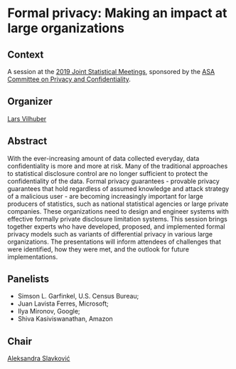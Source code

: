 # Formal privacy: Making an impact at large organizations

## Context
A session at the [2019 Joint Statistical Meetings](https://ww2.amstat.org/meetings/jsm/2019/onlineprogram/ActivityDetails.cfm?SessionID=218070), sponsored by the [ASA Committee on Privacy and Confidentiality](https://community.amstat.org/cpc/home).

## Organizer
[Lars Vilhuber](https://lars.vilhuber.com)

## Abstract
With the ever-increasing amount of data collected everyday, data confidentiality is more and more at risk. Many of the traditional approaches to statistical disclosure control are no longer sufficient to protect the confidentiality of the data. Formal privacy guarantees - provable privacy guarantees that hold regardless of assumed knowledge and attack strategy of a malicious user - are becoming increasingly important for large producers of statistics, such as national statistical agencies or large private companies. These organizations need to design and engineer systems with effective formally private disclosure limitation systems. This session brings together experts who have developed, proposed, and implemented formal privacy models such as variants of differential privacy in various large organizations. The presentations will inform attendees of challenges that were identified, how they were met, and the outlook for future implementations.

## Panelists
- Simson L. Garfinkel, U.S. Census Bureau; 
- Juan Lavista Ferres, Microsoft; 
- Ilya Mironov, Google;
- Shiva Kasiviswanathan, Amazon

## Chair
[Aleksandra Slavković](http://personal.psu.edu/abs12/)
